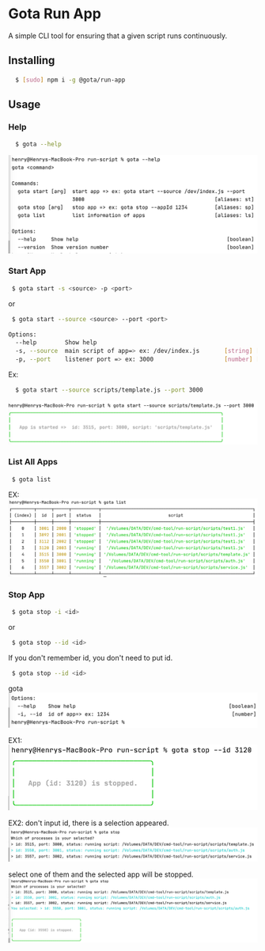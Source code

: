 # Gota Run App

A simple CLI tool for ensuring that a given script runs continuously.

## Installing

``` bash
  $ [sudo] npm i -g @gota/run-app
```
## Usage
### Help
``` bash
  $ gota --help
```
![Help](./images/help.png)

### Start App
``` bash
 $ gota start -s <source> -p <port>
```
or
``` bash
 $ gota start --source <source> --port <port>
```
``` bash
Options:
  --help        Show help                                              [boolean]
  -s, --source  main script of app=> ex: /dev/index.js       [string] [required]
  -p, --port    listener port => ex: 3000                    [number] [required]
```
Ex:
``` bash
  $ gota start --source scripts/template.js --port 3000
```
![Start](./images/start.png)

### List All Apps
``` bash
 $ gota list
```
EX:
![List](./images/list.png)

### Stop App
``` bash
 $ gota stop -i <id>
```
or
``` bash
 $ gota stop --id <id>
```
If you don't remember id, you don't need to put id.
``` bash
 $ gota stop --id <id>
```
gota
![Stop](./images/stop1.png)

EX1:
![Stop](./images/stop2.png)

EX2: don't input id, there is a selection appeared.
![Stop](./images/stop3.png)

select one of them and the selected app will be stopped.
![stop](./images/stop4.png)